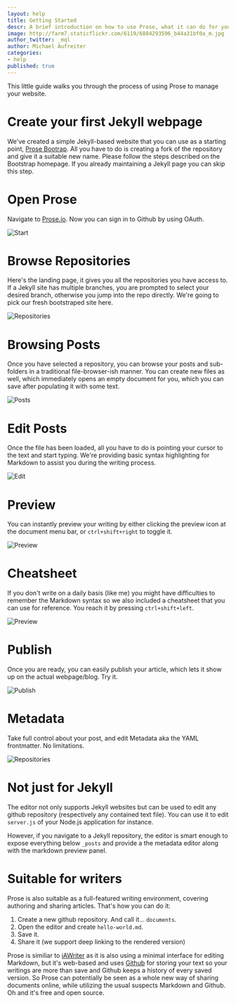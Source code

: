```yaml
---
layout: help
title: Getting Started
descr: A brief introduction on how to use Prose, what it can do for you and what not.
image: http://farm7.staticflickr.com/6119/6884293596_b44a31bf0a_m.jpg
author_twitter: _mql
author: Michael Aufreiter
categories:
- help
published: true
---
```


This little guide walks you through the process of using Prose to manage your website.

# Create your first Jekyll webpage

We've created a simple Jekyll-based website that you can use as a starting point, [Prose Bootrap](http://bootstrap.prose.io). All you have to do is creating a fork of the repository and give it a suitable new name. Please follow the steps described on the Bootstrap homepage. If you already maintaining a Jekyll page you can skip this step.

# Open Prose

Navigate to [Prose.io](http://prose.io). Now you can sign in to Github by using OAuth.

![Start](https://github.com/prose/prose/raw/gh-pages/images/screenshots/start.png)


# Browse Repositories

Here's the landing page, it gives you all the repositories you have access to. If a Jekyll site has multiple branches, you are prompted to select your desired branch, otherwise you jump into the repo directly. We're going to pick our fresh bootstraped site here.

![Repositories](https://github.com/prose/prose/raw/gh-pages/images/screenshots/browse-repos.png)


# Browsing Posts

Once you have selected a repository, you can browse your posts and sub-folders in a traditional file-browser-ish manner. You can create new files as well, which immediately opens an empty document for you, which you can save after populating it with some text.

![Posts](https://github.com/prose/prose/raw/gh-pages/images/screenshots/browse-files.png)


# Edit Posts

Once the file has been loaded, all you have to do is pointing your cursor to the text and start typing. We're providing basic syntax highlighting for Markdown to assist you during the writing process.

![Edit](https://github.com/prose/prose/raw/gh-pages/images/screenshots/edit.png)


# Preview

You can instantly preview your writing by either clicking the preview icon at the document menu bar, or `ctrl+shift+right` to toggle it.

![Preview](https://github.com/prose/prose/raw/gh-pages/images/screenshots/preview.png)


# Cheatsheet

If you don't write on a daily basis (like me) you might have difficulties to remember the Markdown syntax so we also included a cheatsheet that you can use for reference. You reach it by pressing `ctrl+shift+left`.

![Preview](https://github.com/prose/prose/raw/gh-pages/images/screenshots/cheatsheet.png)


# Publish

Once you are ready, you can easily publish your article, which lets it show up on the actual webpage/blog. Try it.

![Publish](http://f.cl.ly/items/302m2R2l0x090h0k0s21/Screen%20Shot%202012-05-23%20at%205.03.43%20PM.png)


# Metadata

Take full control about your post, and edit Metadata aka the YAML frontmatter. No limitations.

![Repositories](https://github.com/prose/prose/raw/gh-pages/images/screenshots/metadata.png)


# Not just for Jekyll

The editor not only supports Jekyll websites but can be used to edit any github repository (respectively any contained text file). You can use it to edit `server.js` of your Node.js application for instance. 

However, if you navigate to a Jekyll repository, the editor is smart enough to expose everything below `_posts` and provide a the metadata editor along with the markdown preview panel.

# Suitable for writers

Prose is also suitable as a full-featured writing environment, covering authoring and sharing articles. That's how you can do it:

1. Create a new github repository. And call it... `documents`.
2. Open the editor and create `hello-world.md`.
3. Save it.
4. Share it (we support deep linking to the rendered version)

Prose is similiar to [iAWriter](http://www.iawriter.com/) as it is also using a minimal interface for editing Markdown, but it's web-based and uses [Github](http://github.com) for storing your text so your writings are more than save and Github keeps a history of every saved version. So Prose can potentially be seen as a whole new way of sharing documents online, while utilizing the usual suspects Markdown and Github. Oh and it's free and open source.





